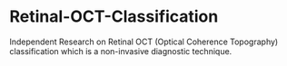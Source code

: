 # Retinal-OCT-Classification
Independent Research on Retinal OCT (Optical Coherence Topography) classification which is a non-invasive diagnostic technique. 
